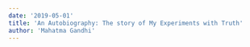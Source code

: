 ```yaml
---
date: '2019-05-01'
title: 'An Autobiography: The story of My Experiments with Truth'
author: 'Mahatma Gandhi'
---
```

